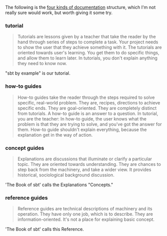 The following is the [four kinds of documentation](https://www.writethedocs.org/videos/eu/2017/the-four-kinds-of-documentation-and-why-you-need-to-understand-what-they-are-daniele-procida/) structure, which I'm not really sure would work, but worth giving it some try.

### tutorial

> Tutorials are lessons given by a teacher that take the reader by the hand through series of steps to complete a task.
> Your project needs to show the user that they achieve something with it. The tutorials are oriented towards user's learning. You get them to do specific things, and allow them to learn later. In tutorials, you don't explain anything they need to know now.

"sbt by example" is our tutorial.

### how-to guides

> How-to guides take the reader through the steps required to solve specific, real-world problem. They are, recipes, directions to achieve specific ends. They are goal-oriented. They are completely distinct from tutorials. A how-to guide is an answer to a question. In tutorial, you are the teacher: In how-to guide, the user knows what the problem is that they are trying to solve, and you've got the answer for them. How-to guide shouldn't explain everything, because the explanation get in the way of action.

### concept guides

> Explanations are discussions that illuminate or clarify a particular topic. They are oriented towards understanding. They are chances to step back from the machinery, and take a wider view. It provides historical, sociological background discussion.

'The Book of sbt' calls the Explanations "Concepts."

### reference guides

> Reference guides are technical descriptions of machinery and its operation. They have only one job, which is to describe. They are information-oriented. It's not a place for explaining basic concept.

'The Book of sbt' calls this Reference.

